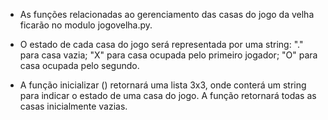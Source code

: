 * As funções relacionadas ao gerenciamento das casas do jogo da velha ficarão no modulo jogovelha.py. 

* O estado de cada casa do jogo será representada por uma string: "." para casa vazia; "X" para casa ocupada pelo primeiro jogador; "O" para casa ocupada pelo segundo. 

* A função inicializar () retornará uma lista 3x3, onde conterá um string para indicar o estado de uma casa do jogo. A função retornará todas as casas inicialmente vazias. 